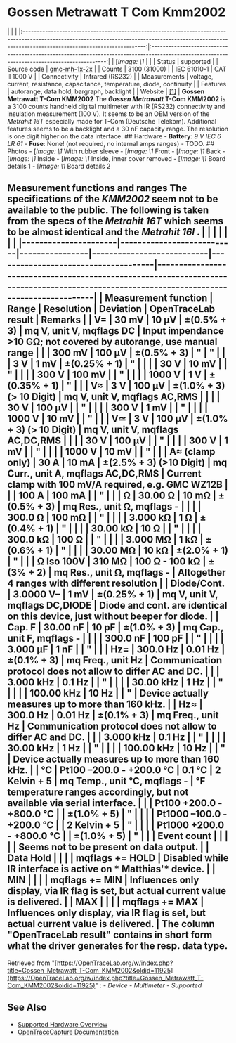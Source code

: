 # Gossen Metrawatt T Com Kmm2002
| | | |:-------------------------------------------------------------------------------------------------------------------------------------------------------------------------------------------------------:|:--------------------------------------------------------------------------------------------------------------------------------------------:| | [*Image: \1* | | | Status | supported | | Source code | [gmc-mh-1x-2x](http://github.com/OpenTraceLab/?p=OpenTraceCapture.git;a=tree;f=src/hardware/gmc-mh-1x-2x) | | Counts | 3100 (31000) | | IEC 61010-1 | CAT II 1000 V | | Connectivity | Infrared (RS232) | | Measurements | voltage, current, resistance, capacitance, temperature, diode, continuity | | Features | autorange, data hold, bargraph, backlight | | Website | [[1]](http://www.gossenmetrawatt.com/english/produkte/metrahit16t.htm) | **Gossen Metrawatt T-Com KMM2002** The ***Gossen Metrawatt* T-Com KMM2002** is a 3100 counts handheld digital multimeter with IR (RS232) connectivity and insulation measurement (100 V). It seems to be an OEM version of the *Metrahit 16T* especially made for T-Com (Deutsche Telekom). Additional features seems to be a backlight and a 30 nF capacity range. The resolution is one digit higher on the data interface. ## Hardware \- **Battery**: *9 V IEC 6 LR 61* \- **Fuse**: None! (not required, no internal amps ranges)  \- TODO. ## Photos \-
[*Image: \1*
With rubber sleeve
\-
[*Image: \1*
Front
\-
[*Image: \1*
Back
\-
[*Image: \1*
Inside
\-
[*Image: \1*
Inside, inner cover removed
\-
[*Image: \1*
Board details 1
\-
[*Image: \1*
Board details 2
## Measurement functions and ranges The specifications of the *KMM2002* seem not to be available to the public. The following is taken from the specs of the *Metrahit 16T* which seems to be almost identical and the *Metrahit 16I* . | | | | | | | |----------------------|---------------------------|----------------|---------------------------|-------------------------------------|------------------------------------------------------------------------------------------------------------------------------------------| | Measurement function | Range | Resolution | Deviation | OpenTraceLab result | Remarks | | V= | 30 mV | 10 μV | ±(0.5% + 3) | mq V, unit V, mqflags DC | Input impendance \>10 GΩ; not covered by autorange, use manual range | | | 300 mV | 100 μV | ±(0.5% + 3) | " | " | | | 3 V | 1 mV | ±(0.25% + 1) | " | | | | 30 V | 10 mV | | " | | | | 300 V | 100 mV | | " | | | | 1000 V | 1 V | ±(0.35% + 1) | " | | | V≈ | 3 V | 100 μV | ±(1.0% + 3) (\> 10 Digit) | mq V, unit V, mqflags AC,RMS | | | | 30 V | 100 μV | | " | | | | 300 V | 1 mV | | " | | | | 1000 V | 10 mV | | " | | | V≃ | 3 V | 100 μV | ±(1.0% + 3) (\> 10 Digit) | mq V, unit V, mqflags AC,DC,RMS | | | | 30 V | 100 μV | | " | | | | 300 V | 1 mV | | " | | | | 1000 V | 10 mV | | " | | | A≈ (clamp only) | 30 A | 10 mA | ±(2.5% + 3) (\>10 Digit) | mq Curr., unit A, mqflags AC,DC,RMS | Current clamp with 100 mV/A required, e.g. GMC WZ12B | | | 100 A | 100 mA | | " | | | Ω | 30.00 Ω | 10 mΩ | ±(0.5% + 3) | mq Res., unit Ω, mqflags - | | | | 300.0 Ω | 100 mΩ | | " | | | | 3.000 kΩ | 1 Ω | ±(0.4% + 1) | " | | | | 30.00 kΩ | 10 Ω | | " | | | | 300.0 kΩ | 100 Ω | | " | | | | 3.000 MΩ | 1 kΩ | ±(0.6% + 1) | " | | | | 30.00 MΩ | 10 kΩ | ±(2.0% + 1) | " | | | Ω Iso 100V | 310 MΩ | 100 Ω - 100 kΩ | ±(3% + 2) | mq Res., unit Ω, mqflags - | Altogether 4 ranges with different resolution | | Diode/Cont. | 3.0000 V– | 1 mV | ±(0.25% + 1) | mq V, unit V, mqflags DC,DIODE | Diode and cont. are identical on this device, just without beeper for diode. | | Cap. F | 30.00 nF | 10 pF | ±(1.0% + 3) | mq Cap., unit F, mqflags - | | | | 300.0 nF | 100 pF | | " | | | | 3.000 µF | 1 nF | | " | | | Hz= | 300.0 Hz | 0.01 Hz | ±(0.1% + 3) | mq Freq., unit Hz | Communication protocol does not allow to differ AC and DC. | | | 3.000 kHz | 0.1 Hz | | " | | | | 30.00 kHz | 1 Hz | | " | | | | 100.00 kHz | 10 Hz | | " | Device actually measures up to more than 160 kHz. | | Hz≈ | 300.0 Hz | 0.01 Hz | ±(0.1% + 3) | mq Freq., unit Hz | Communication protocol does not allow to differ AC and DC. | | | 3.000 kHz | 0.1 Hz | | " | | | | 30.00 kHz | 1 Hz | | " | | | | 100.00 kHz | 10 Hz | | " | Device actually measures up to more than 160 kHz. | | °C | Pt100 –200.0 - +200.0 °C | 0.1 °C | 2 Kelvin + 5 | mq Temp., unit °C, mqflags - | °F temperature ranges accordingly, but not available via serial interface. | | | Pt100 +200.0 - +800.0 °C | | ±(1.0% + 5) | " | | | | Pt1000 –100.0 - +200.0 °C | | 2 Kelvin + 5 | " | | | | Pt1000 +200.0 - +800.0 °C | | ±(1.0% + 5) | " | | | Event count | | | | | Seems not to be present on data output. | | Data Hold | | | | mqflags += HOLD | Disabled while IR interface is active on * Matthias'* device. | | MIN | | | | mqflags += MIN | Influences only display, via IR flag is set, but actual current value is delivered. | | MAX | | | | mqflags += MAX | Influences only display, via IR flag is set, but actual current value is delivered. | The column "OpenTraceLab result" contains in short form what the driver generates for the resp. data type.
Retrieved from "[https://OpenTraceLab.org/w/index.php?title=Gossen_Metrawatt_T-Com_KMM2002&oldid=11925](https://OpenTraceLab.org/w/index.php?title=Gossen_Metrawatt_T-Com_KMM2002&oldid=11925)"
: \- *Device* \- *Multimeter* \- *Supported*
## See Also
- [Supported Hardware Overview](../supported-hardware.md)
- [OpenTraceCapture Documentation](../../opentracecapture/overview.md)
